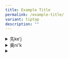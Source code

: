 ```yaml
---
title: Example Title
permalink: /example-title/
variant: tiptap
description: ""
---
```

<div data-type="detailGroup" class="isomer-accordion isomer-accordion-white">
<details class="isomer-details">
<summary>先ke'j</summary>
<div data-type="detailsContent" class="isomer-details-content">
<p>几号</p>
</div>
</details>
<details class="isomer-details">
<summary>奥ni'k</summary>
<div data-type="detailsContent" class="isomer-details-content">
<p></p>
</div>
</details>
<details class="isomer-details">
<summary></summary>
<div data-type="detailsContent" class="isomer-details-content">
<p></p>
</div>
</details>
</div>
<p></p>